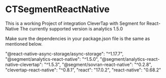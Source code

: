 # CTSegmentReactNative

This is a working Project of integration CleverTap with Segment for React-Native
The currently supported version is analytics 1.5.0

Make sure the dependencies in your package.json file is the same as mentioned below.

  "@react-native-async-storage/async-storage": "^1.17.7",
    "@segment/analytics-react-native": "^1.5.0",
    "@segment/analytics-react-native-clevertap": "^1.5.3",
    "@segment/sovran-react-native": "^0.2.8",
    "clevertap-react-native": "^0.8.1",
    "react": "17.0.2",
    "react-native": "0.68.2"
